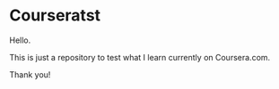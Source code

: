 # Courseratst

Hello.

This is just a repository to test what I learn currently on Coursera.com.

Thank you!
